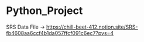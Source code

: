 # Python_Project


SRS Data File -> https://chill-beet-412.notion.site/SRS-fb4608aa6ccf4b1da057ffcf091c6ec7?pvs=4

